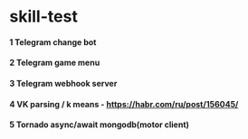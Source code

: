 # skill-test
#### 1 Telegram change bot
#### 2 Telegram game menu
#### 3 Telegram webhook server
#### 4 VK parsing / k means - https://habr.com/ru/post/156045/
#### 5 Tornado async/await mongodb(motor client)
